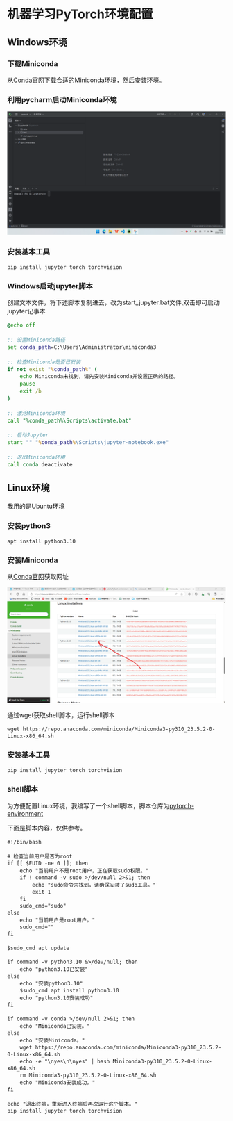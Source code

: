 # 机器学习PyTorch环境配置

## Windows环境

### 下载Miniconda

从[Conda官网](https://docs.conda.io/en/latest/miniconda.html#windows-installers)下载合适的Miniconda环境，然后安装环境。

### 利用pycharm启动Miniconda环境

![在pycharm中启动Miniconda环境](1.png)

### 安装基本工具

```shell
pip install jupyter torch torchvision
```

### Windows启动jupyter脚本

创建文本文件，将下述脚本复制进去，改为start_jupyter.bat文件,双击即可启动jupyter记事本

```bat
@echo off

:: 设置Miniconda路径
set conda_path=C:\Users\Administrator\miniconda3

:: 检查Miniconda是否已安装
if not exist "%conda_path%" (
    echo Miniconda未找到，请先安装Miniconda并设置正确的路径。
    pause
    exit /b
)

:: 激活Miniconda环境
call "%conda_path%\Scripts\activate.bat"

:: 启动Jupyter
start "" "%conda_path%\Scripts\jupyter-notebook.exe"

:: 退出Miniconda环境
call conda deactivate
```

## Linux环境

我用的是Ubuntu环境

### 安装python3

```shell
apt install python3.10
```

### 安装Miniconda

从[Conda官网](https://docs.conda.io/en/latest/miniconda.html#linux-installers)获取网址

![Miniconda-Linux版本下载官网图片](2.png)

通过wget获取shell脚本，运行shell脚本

```
wget https://repo.anaconda.com/miniconda/Miniconda3-py310_23.5.2-0-Linux-x86_64.sh
```

### 安装基本工具

```shell
pip install jupyter torch torchvision
```

### shell脚本

为方便配置Linux环境，我编写了一个shell脚本，脚本仓库为[pytorch-environment](https://gitee.com/wliafe/pytorch-environment.git)

下面是脚本内容，仅供参考。

```shell
#!/bin/bash

# 检查当前用户是否为root
if [[ $EUID -ne 0 ]]; then
    echo "当前用户不是root用户，正在获取sudo权限。"
    if ! command -v sudo >/dev/null 2>&1; then
        echo "sudo命令未找到，请确保安装了sudo工具。"
        exit 1
    fi
    sudo_cmd="sudo"
else
    echo "当前用户是root用户。"
    sudo_cmd=""
fi

$sudo_cmd apt update

if command -v python3.10 &>/dev/null; then
    echo "python3.10已安装"
else
    echo "安装python3.10"
    $sudo_cmd apt install python3.10
    echo "python3.10安装成功"
fi

if command -v conda >/dev/null 2>&1; then
    echo "Miniconda已安装。"
else
    echo "安装Miniconda。"
    wget https://repo.anaconda.com/miniconda/Miniconda3-py310_23.5.2-0-Linux-x86_64.sh
    echo -e "\nyes\n\nyes" | bash Miniconda3-py310_23.5.2-0-Linux-x86_64.sh
    rm Miniconda3-py310_23.5.2-0-Linux-x86_64.sh
    echo "Miniconda安装成功。"
fi

echo "退出终端，重新进入终端后再次运行这个脚本。"
pip install jupyter torch torchvision
```